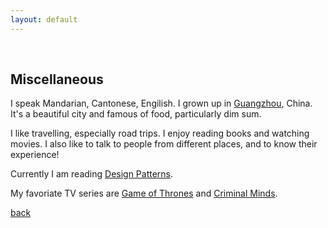 ```yaml
---
layout: default
---
```


&nbsp;

## Miscellaneous

I speak Mandarian, Cantonese, Engilish. I grown up in [Guangzhou](https://en.wikipedia.org/wiki/Guangzhou), China. It's a beautiful city and famous of food, particularly dim sum.

I like travelling, especially road trips. I enjoy reading books and watching movies. I also like to talk to people from different places, and to know their experience!

Currently I am reading [Design Patterns](https://en.wikipedia.org/wiki/Design_Patterns).

My favoriate TV series are [Game of Thrones](https://www.hbo.com/game-of-thrones) and [Criminal Minds](http://www.cbs.com/shows/criminal_minds/).

[back](./index)